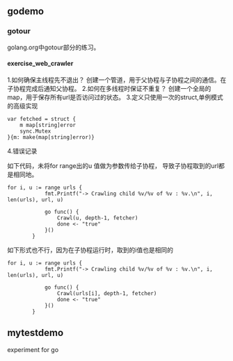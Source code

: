 ## godemo
### gotour
golang.org中gotour部分的练习。
#### exercise_web_crawler
1.如何确保主线程先不退出？
创建一个管道，用于父协程与子协程之间的通信。在子协程完成后通知父协程。
2.如何在多线程时保证不重复？
创建一个全局的map，用于保存所有url是否访问过的状态。
3.定义只使用一次的struct,单例模式的高级实现

```
var fetched = struct {
	m map[string]error
	sync.Mutex
}{m: make(map[string]error)}

```
4.错误记录

如下代码，未将for range出的u 值做为参数传给子协程， 导致子协程取到的url都是相同地。
```
for i, u := range urls {
			fmt.Printf("-> Crawling child %v/%v of %v : %v.\n", i, len(urls), url, u)

			go func() {
				Crawl(u, depth-1, fetcher)
				done <- "true"
			}()
		}

```

如下形式也不行，因为在子协程运行时，取到的i值也是相同的
    
```
for i, u := range urls {
			fmt.Printf("-> Crawling child %v/%v of %v : %v.\n", i, len(urls), url, u)

			go func() {
				Crawl(urls[i], depth-1, fetcher)
				done <- "true"
			}()
		}

```




## mytestdemo
experiment for go
